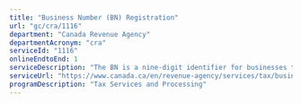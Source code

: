 ```yaml
---
title: "Business Number (BN) Registration"
url: "gc/cra/1116"
department: "Canada Revenue Agency"
departmentAcronym: "cra"
serviceId: "1116"
onlineEndtoEnd: 1
serviceDescription: "The BN is a nine-digit identifier for businesses to simplify their dealings with federal, provincial, and municipal governments in Canada. It aims to give each registered business its own unique number."
serviceUrl: "https://www.canada.ca/en/revenue-agency/services/tax/businesses/topics/registering-your-business/register.html"
programDescription: "Tax Services and Processing"
---
```

